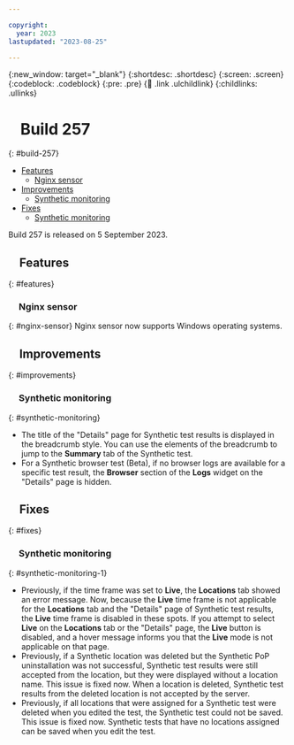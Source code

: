 ```yaml
---

copyright:
  year: 2023
lastupdated: "2023-08-25"

---
```


{:new_window: target="_blank"}
{:shortdesc: .shortdesc}
{:screen: .screen}
{:codeblock: .codeblock}
{:pre: .pre}
{:child: .link .ulchildlink}
{:childlinks: .ullinks}

# <a href="#build-257"><img src="../../ecosystem/icons2/anchor.svg" width="15px" height="15px"></img></a> Build 257
{: #build-257}


<!-- TOC -->

- [Features](#features)
    - [Nginx sensor](#nginx-sensor)
- [Improvements](#improvements)
    - [Synthetic monitoring](#synthetic-monitoring)
- [Fixes](#fixes)
    - [Synthetic monitoring](#synthetic-monitoring-1)

<!-- /TOC -->

Build 257 is released on 5 September 2023.

## <a href="#features"><img src="../../ecosystem/icons2/anchor.svg" width="15px" height="15px"></img></a> Features
{: #features}

### <a href="#nginx-sensor"><img src="../../ecosystem/icons2/anchor.svg" width="15px" height="15px"></img></a> Nginx sensor
{: #nginx-sensor}
Nginx sensor now supports Windows operating systems. 


## <a href="#improvements"><img src="../../ecosystem/icons2/anchor.svg" width="15px" height="15px"></img></a> Improvements
{: #improvements}

### <a href="#synthetic-monitoring"><img src="../../ecosystem/icons2/anchor.svg" width="15px" height="15px"></img></a> Synthetic monitoring
{: #synthetic-monitoring}

- The title of the "Details" page for Synthetic test results is displayed in the breadcrumb style. You can use the elements of the breadcrumb to jump to the **Summary** tab of the Synthetic test.
- For a Synthetic browser test (Beta), if no browser logs are available for a specific test result, the **Browser** section of the **Logs** widget on the "Details" page is hidden.


## <a href="#fixes"><img src="../../ecosystem/icons2/anchor.svg" width="15px" height="15px"></img></a> Fixes
{: #fixes}

### <a href="#synthetic-monitoring-1"><img src="../../ecosystem/icons2/anchor.svg" width="15px" height="15px"></img></a> Synthetic monitoring
{: #synthetic-monitoring-1}

- Previously, if the time frame was set to **Live**, the **Locations** tab showed an error message. Now, because the **Live** time frame is not applicable for the **Locations** tab and the "Details" page of Synthetic test results, the **Live** time frame is disabled in these spots. If you attempt to select **Live** on the **Locations** tab or the "Details" page, the **Live** button is disabled, and a hover message informs you that the **Live** mode is not applicable on that page.  
- Previously, if a Synthetic location was deleted but the Synthetic PoP uninstallation was not successful, Synthetic test results were still accepted from the location, but they were displayed without a location name. This issue is fixed now. When a location is deleted, Synthetic test results from the deleted location is not accepted by the server.
- Previously, if all locations that were assigned for a Synthetic test were deleted when you edited the test, the Synthetic test could not be saved. This issue is fixed now. Synthetic tests that have no locations assigned can be saved when you edit the test.

